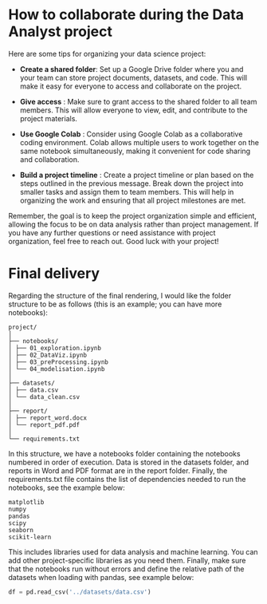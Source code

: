 # How to collaborate during the Data Analyst project

Here are some tips for organizing your data science project:

-   **Create a shared folder**: Set up a Google Drive folder where you and your team can store project documents, datasets, and code. This will make it easy for everyone to access and collaborate on the project.

-   **Give access** : Make sure to grant access to the shared folder to all team members. This will allow everyone to view, edit, and contribute to the project materials.

-   **Use Google Colab** : Consider using Google Colab as a collaborative coding environment. Colab allows multiple users to work together on the same notebook simultaneously, making it convenient for code sharing and collaboration.

-   **Build a project timeline** : Create a project timeline or plan based on the steps outlined in the previous message. Break down the project into smaller tasks and assign them to team members. This will help in organizing the work and ensuring that all project milestones are met.

Remember, the goal is to keep the project organization simple and efficient, allowing the focus to be on data analysis rather than project management. If you have any further questions or need assistance with project organization, feel free to reach out. Good luck with your project!

# Final delivery

Regarding the structure of the final rendering, I would like the folder structure to be as follows (this is an example; you can have more notebooks):

```         
project/
│
├── notebooks/
│ ├── 01_exploration.ipynb
│ ├── 02_DataViz.ipynb
│ ├── 03_preProcessing.ipynb
│ └── 04_modelisation.ipynb
│
├── datasets/
│ ├── data.csv
│ └── data_clean.csv
│
├── report/
│ ├── report_word.docx
│ └── report_pdf.pdf
│
└── requirements.txt
```

In this structure, we have a notebooks folder containing the notebooks numbered in order of execution. Data is stored in the datasets folder, and reports in Word and PDF format are in the report folder. Finally, the requirements.txt file contains the list of dependencies needed to run the notebooks, see the example below:

```         
matplotlib
numpy
pandas
scipy
seaborn
scikit-learn
```

This includes libraries used for data analysis and machine learning. You can add other project-specific libraries as you need them. Finally, make sure that the notebooks run without errors and define the relative path of the datasets when loading with pandas, see example below:

``` python
df = pd.read_csv('../datasets/data.csv')
```